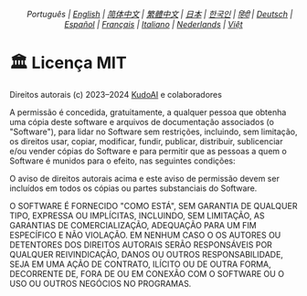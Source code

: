 <div align="center">
    <h6>
        <picture>
            <source type="image/svg+xml" media="(prefers-color-scheme: dark)" srcset="https://raw.githubusercontent.com/KudoAI/chatgpt.js/main/media/images/icons/earth-americas-white-icon32.svg">
            <img height=14 src="https://raw.githubusercontent.com/KudoAI/chatgpt.js/main/media/images/icons/earth-americas-icon32.svg">
        </picture>
        &nbsp;Português |
        <a href="../../LICENSE.md">English</a> |
        <a href="../zh-cn/LICENSE.md">简体中文</a> |
        <a href="../zh-tw/LICENSE.md">繁體中文</a> |
        <a href="../ja/LICENSE.md">日本</a> |
        <a href="../ko/LICENSE.md">한국인</a> |
        <a href="../hi/LICENSE.md">हिंदी</a> |
        <a href="../de/LICENSE.md">Deutsch</a> |
        <a href="../es/LICENSE.md">Español</a> |
        <a href="../fr/LICENSE.md">Français</a> |
        <a href="../it/LICENSE.md">Italiano</a> |
        <a href="../nl/LICENSE.md">Nederlands</a> |
        <a href="../vi/LICENSE.md">Việt</a>
    </h6>
</div>

# 🏛️ Licença MIT

Direitos autorais (c) 2023–2024 [KudoAI](https://github.com/kudoai) e colaboradores

A permissão é concedida, gratuitamente, a qualquer pessoa que obtenha uma cópia deste software e arquivos de documentação associados (o "Software"), para lidar no Software sem restrições, incluindo, sem limitação, os direitos usar, copiar, modificar, fundir, publicar, distribuir, sublicenciar e/ou vender cópias do Software e para permitir que as pessoas a quem o Software é munidos para o efeito, nas seguintes condições:

O aviso de direitos autorais acima e este aviso de permissão devem ser incluídos em todos os cópias ou partes substanciais do Software.

O SOFTWARE É FORNECIDO "COMO ESTÁ", SEM GARANTIA DE QUALQUER TIPO, EXPRESSA OU IMPLÍCITAS, INCLUINDO, SEM LIMITAÇÃO, AS GARANTIAS DE COMERCIALIZAÇÃO, ADEQUAÇÃO PARA UM FIM ESPECÍFICO E NÃO VIOLAÇÃO. EM NENHUM CASO O OS AUTORES OU DETENTORES DOS DIREITOS AUTORAIS SERÃO RESPONSÁVEIS POR QUALQUER REIVINDICAÇÃO, DANOS OU OUTROS RESPONSABILIDADE, SEJA EM UMA AÇÃO DE CONTRATO, ILÍCITO OU DE OUTRA FORMA, DECORRENTE DE, FORA DE OU EM CONEXÃO COM O SOFTWARE OU O USO OU OUTROS NEGÓCIOS NO PROGRAMAS.
